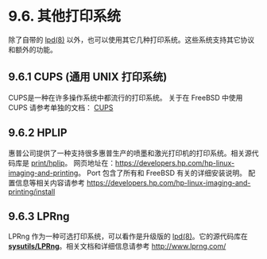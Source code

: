 # 9.6. 其他打印系统

除了自带的 [lpd(8)](https://www.freebsd.org/cgi/man.cgi?query=lpd&sektion=8&format=html) 以外，也可以使用其它几种打印系统。这些系统支持其它协议和额外的功能。

## 9.6.1 CUPS (通用 UNIX 打印系统)

CUPS是一种在许多操作系统中都流行的打印系统。 关于在 FreeBSD 中使用 CUPS 请参考单独的文档： [CUPS](https://docs.freebsd.org/en/articles/cups/)

## 9.6.2 HPLIP

惠普公司提供了一种支持很多惠普生产的喷墨和激光打印机的打印系统。相关源代码库是 [print/hplip](https://cgit.freebsd.org/ports/tree/print/hplip/pkg-descr)。 网页地址在：<https://developers.hp.com/hp-linux-imaging-and-printing>。 Port 包含了所有和 FreeBSD 有关的详细安装说明。 配置信息等相关内容请参考 <https://developers.hp.com/hp-linux-imaging-and-printing/install>

## 9.6.3 LPRng

LPRng 作为一种可选打印系统，可以看作是升级版的 [lpd(8)](https://www.freebsd.org/cgi/man.cgi?query=lpd&sektion=8&format=html)。它的源代码库在 [**sysutils/LPRng**](https://cgit.freebsd.org/ports/tree/sysutils/LPRng/pkg-descr)。相关文档和详细信息请参考 <http://www.lprng.com/>


